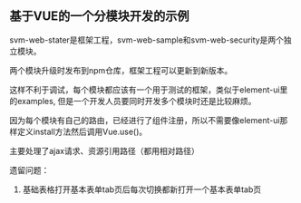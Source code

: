 ## 基于VUE的一个分模块开发的示例
	
svm-web-stater是框架工程，svm-web-sample和svm-web-security是两个独立模块。

两个模块升级时发布到npm仓库，框架工程可以更新到新版本。

这样不利于调试，每个模块都应该有一个用于测试的框架，类似于element-ui里的examples,
但是一个开发人员要同时开发多个模块时还是比较麻烦。

因为每个模块有自己的路由，已经进行了组件注册，所以不需要像element-ui那样定义install方法然后调用Vue.use()。

主要处理了ajax请求、资源引用路径（都用相对路径）

遗留问题：
1. 基础表格打开基本表单tab页后每次切换都新打开一个基本表单tab页
